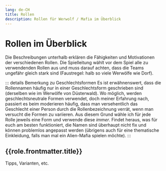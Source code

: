 ```yaml
---
lang: de-CH
title: Rollen
description: Rollen für Werwolf / Mafia im Überblick
---
```


<script setup lang="ts">
import { data as roles } from "../rollen/roles.data.mts";
import { withBase } from "vitepress";
</script>

# Rollen im Überblick

Die Beschreibungen unterhalb erklären die Fähigkeiten und Motivationen der verschiedenen Rollen. Die Spielleitung wählt vor dem Spiel alle zu verwendenden Rollen aus und muss darauf achten, dass die Teams ungefähr gleich stark sind (Faustregel: halb so viele Werwölfe wie Dorf).

::: details Bemerkung zu Geschlechtsformen
Es ist erwähnenswert, dass die Rollennamen häufig nur in einer Geschlechtsform geschrieben sind (derselben wie im Werwölfe von Düsterwald). Wo möglich, werden geschlechtsneutrale Formen verwendet, doch meiner Erfahrung nach, passiert es beim moderieren häufig, dass man versehentlich das Geschlecht einer Person durch die Rollenbezeichnung verrät, wenn man versucht die Formen zu variieren. Aus diesem Grund wähle ich für jede Rolle jeweils eine Form und verwende diese _immer_. Findet heraus, was für euch am besten funktioniert, die Namen sind überhaupt nicht fix und können problemlos angepasst werden (übrigens auch für eine thematische Einkleidung, falls man mal ein Alien-Mafia spielen möchte).
:::

<div v-for="role of roles">
  <h2>{{role.frontmatter.title}} <TeamBadge :team="role.frontmatter.team" /></h2>
  <div v-html="role.excerpt" />
  <a v-if="role.hasMoreInfo" :href="withBase(role.url)">Tipps, Varianten, etc.</a>
</div>
